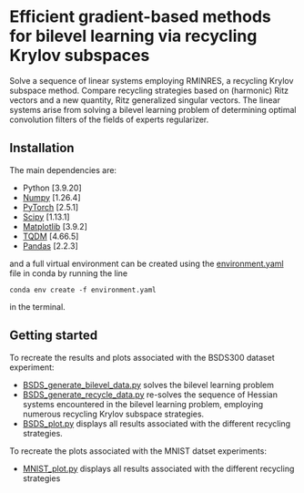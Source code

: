 # Efficient gradient-based methods for bilevel learning via recycling Krylov subspaces
Solve a sequence of linear systems employing RMINRES, a recycling Krylov subspace method. Compare recycling strategies based on (harmonic) Ritz vectors and a new quantity, Ritz generalized singular vectors.
The linear systems arise from solving a bilevel learning problem of determining optimal convolution filters of the fields of experts regularizer.

## Installation
The main dependencies are:
* Python [3.9.20]
* [Numpy](https://pypi.org/project/numpy/) [1.26.4]
* [PyTorch](https://pytorch.org/) [2.5.1]
* [Scipy](https://pypi.org/project/scipy/) [1.13.1]
* [Matplotlib](https://pypi.org/project/matplotlib/) [3.9.2]
* [TQDM](https://pypi.org/project/tqdm/) [4.66.5]
* [Pandas](https://pypi.org/project/pandas/) [2.2.3]

and a full virtual environment can be created using the [environment.yaml](environment.yaml) file in conda by running the line
```
conda env create -f environment.yaml
```
in the terminal.

## Getting started
To recreate the results and plots associated with the BSDS300 dataset experiment:
 * [BSDS_generate_bilevel_data.py](BSDS_generate_bilevel_data.py) solves the bilevel learning problem
 * [BSDS_generate_recycle_data.py](BSDS_generate_recycle_data.py) re-solves the sequence of Hessian systems encountered in the bilevel learning problem, employing numerous recycling Krylov subspace strategies. 
 * [BSDS_plot.py](BSDS_plot.py) displays all results associated with the different recycling strategies.
 
To recreate the plots associated with the MNIST datset experiments:
* [MNIST_plot.py](MNIST_plot.pt) displays all results associated with the different recycling strategies



